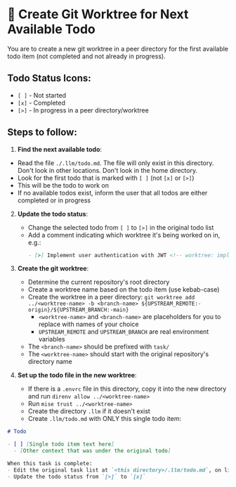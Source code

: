 # 🌳 Create Git Worktree for Next Available Todo

You are to create a new git worktree in a peer directory for the first available todo item (not completed and not already in progress).

## Todo Status Icons:
- `[ ]` - Not started
- `[x]` - Completed
- `[>]` - In progress in a peer directory/worktree

## Steps to follow:

1. **Find the next available todo**:
  - Read the file `./.llm/todo.md`. The file will only exist in this directory. Don't look in other locations. Don't look in the home directory.
  - Look for the first todo that is marked with `[ ]` (not `[x]` or `[>]`)
  - This will be the todo to work on
  - If no available todos exist, inform the user that all todos are either completed or in progress

2. **Update the todo status**:
   - Change the selected todo from `[ ]` to `[>]` in the original todo list
   - Add a comment indicating which worktree it's being worked on in, e.g.:
     ```markdown
     - [>] Implement user authentication with JWT <!-- worktree: implement-user-auth-jwt -->
     ```

3. **Create the git worktree**:
   - Determine the current repository's root directory
   - Create a worktree name based on the todo item (use kebab-case)
   - Create the worktree in a peer directory: `git worktree add ../<worktree-name> -b <branch-name> ${UPSTREAM_REMOTE:-origin}/${UPSTREAM_BRANCH:-main}`
     - `<worktree-name>` and `<branch-name>` are placeholders for you to replace with names of your choice
     - `UPSTREAM_REMOTE` and `UPSTREAM_BRANCH` are real environment variables
   - The `<branch-name>` should be prefixed with `task/`
   - The `<worktree-name>` should start with the original repository's directory name

4. **Set up the todo file in the new worktree**:
   - If there is a `.envrc` file in this directory, copy it into the new directory and run `direnv allow ../<worktree-name>`
   - Run `mise trust ../<worktree-name>`
   - Create the directory `.llm` if it doesn't exist
   - Create `.llm/todo.md` with ONLY this single todo item:

```markdown
# Todo

- [ ] [Single todo item text here]
  - [Other context that was under the original todo]

When this task is complete:
- Edit the original task list at `<this directory>/.llm/todo.md`, on line <line>
- Update the todo status from `[>]` to `[x]`
```
